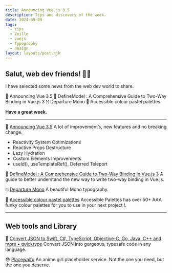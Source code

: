 ```yaml
---
title: Announcing Vue.js 3.5
description: Tips and discovery of the week.
date: 2024-09-09
tags:
  - tips
  - Veille
  - vuejs
  - Typography
  - design
layout: layouts/post.njk
---
```

## Salut, web dev friends! 🧑‍💻

I have selected some news  from the web dev world to share.

🚀 Announcing Vue 3.5
📗 DefineModel : A Comprehensive Guide to Two-Way Binding in Vue.js 3
𝙼  Departure Mono
🎨 Accessible colour pastel palettes

**Have a great week.**

___

🚀 [Announcing Vue 3.5](https://blog.vuejs.org/posts/vue-3-5)
A lot of improvement’s, new features and no breaking change.
- Reactivity System Optimizations
- Reactive Props Destructure
- Lazy Hydration
- Custom Elements Improvements
- useId(), useTemplateRef(), Deferred Teleport

📗 [DefineModel : A Comprehensive Guide to Two-Way Binding in Vue.js 3](https://vueschool.io/articles/vuejs-tutorials/v-model-and-definemodel-a-comprehensive-guide-to-two-way-binding-in-vue-js-3/)
A guide to better understand the new way to write two-way binding in Vue.js.

𝙼 [Departure Mono](https://departuremono.com/)
A beautiful Mono typography.

🎨 [Accessible colour pastel palettes](https://www.figma.com/community/file/909176640411029401)
Accessible Palettes has over 50+ AAA funky colour palettes for you to use in your next project !.

___

## Web tools and Library

🔧 [Convert JSON to Swift, C\#, TypeScript, Objective-C, Go, Java, C++ and more<!-- --> • quicktype](https://quicktype.io/)
Convert JSON into gorgeous, typesafe code in any language.

😳 [Placewaifu](https://placewaifu.com/)
An anime girl placeholder service. Not the one you need, but the one you deserve.
